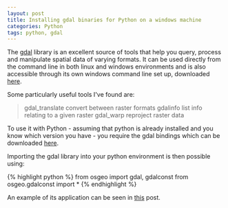 ```yaml
---
layout: post
title: Installing gdal binaries for Python on a windows machine 
categories: Python 
tags: python, gdal
---
```


The [gdal](http://www.gdal.org/) library is an excellent source of tools that help you query, process and manipulate spatial data of varying formats. It can be used directly from the command line in both linux and windows environments and is also accessible through its own windows command line set up, downloaded [here](http://trac.osgeo.org/osgeo4w/).

Some particularly useful tools I've found are:

>gdal_translate		convert between raster formats
gdalinfo		list info relating to a given raster 
gdal_warp		reproject raster data

To use it with Python - assuming that python is already installed and you know which version you have - you require the gdal bindings which can be downloaded [here](http://www.lfd.uci.edu/~gohlke/pythonlibs/#gdal).

Importing the gdal library into your python environment is then possible using:

{% highlight python %} 
from osgeo import gdal, gdalconst 
from osgeo.gdalconst import * 
{% endhighlight %} 

An example of its application can be seen in [this](http://chris35wills.github.io/python-gdal-raster-io/) post. 